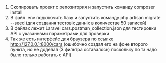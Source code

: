 1. Скопировать проект с репозитория и запустить команду composer install
2. В файл .env подключить базу и запустить команду php artisan migrate --seed (для создания тестовіх данніх в количестве 50 записей)
3. В файлах лежит Laravel cars.postman_collection.json для тестировки API с указаннвми параметрами для проверки
4. Так же есть интерфейс для браузера по ссылке http://127.0.0.1:8000/cars (ошибочно создал его на фоне второго пункта, но не доделал (3 фильтра оставалось) поскольку по тз надо было только работать с API)
